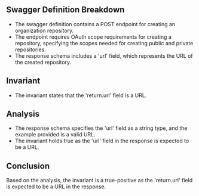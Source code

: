 ## Swagger Definition Breakdown
- The swagger definition contains a POST endpoint for creating an organization repository.
- The endpoint requires OAuth scope requirements for creating a repository, specifying the scopes needed for creating public and private repositories.
- The response schema includes a 'url' field, which represents the URL of the created repository.

## Invariant
- The invariant states that the 'return.url' field is a URL.

## Analysis
- The response schema specifies the 'url' field as a string type, and the example provided is a valid URL.
- The invariant holds true as the 'url' field in the response is expected to be a URL.

## Conclusion
Based on the analysis, the invariant is a true-positive as the 'return.url' field is expected to be a URL in the response.
